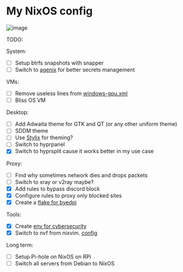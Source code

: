 # My NixOS config

![image](https://github.com/user-attachments/assets/d6580f04-0787-4c98-af09-87baa21eac7d)

TODO:

System:

- [ ] Setup btrfs snapshots with snapper
- [ ] Switch to [agenix](https://github.com/ryantm/agenix) for better secrets
      management

VMs:

- [ ] Remove useless lines from
      [windows-gpu.xml](https://github.com/ch4og/nixos-config/blob/main/vm/windows-gpu/windows-gpu.xml)
- [ ] Bliss OS VM

Desktop:

- [ ] Add Adwaita theme for GTK and QT (or any other uniform theme)
- [ ] SDDM theme
- [ ] Use [Stylix](https://github.com/danth/stylix) for theming?
- [ ] Switch to hyprpanel
- [x] Switch to hyprsplit cause it works better in my use case

Proxy:

- [ ] Find why sometimes network dies and drops packets
- [ ] Switch to xray or v2ray maybe?
- [x] Add rules to bypass discord block
- [x] Configure rules to proxy only blocked sites
- [x] Create a [flake for byedpi](https://github.com/ch4og/byedpi-flake)

Tools:

- [x] Create [env for cybersecurity](https://github.com/ch4og/nixcybersec)
- [x] Switch to nvf from nixvim. [config](https://github.com/ch4og/nvf)

Long term:

- [ ] Setup Pi-hole on NixOS on RPi
- [ ] Switch all servers from Debian to NixOS
